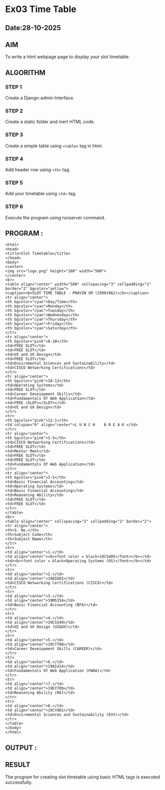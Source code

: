 # Ex03 Time Table
## Date:28-10-2025

## AIM
To write a html webpage page to display your slot timetable.

## ALGORITHM
### STEP 1
Create a Django-admin Interface.

### STEP 2
Create a static folder and inert HTML code.

### STEP 3
Create a simple table using ```<table>``` tag in html.

### STEP 4
Add header row using ```<th>``` tag.

### STEP 5
Add your timetable using ```<td>``` tag.

### STEP 6
Execute the program using runserver command.

## PROGRAM :
```
<html>
<head>
<title>Slot Timetable</title>
</head>
<body>
<center>
<img src="logo.png" height="100" width="500">
</center>
<br>
<table align="center" width="500" cellspacing="3" cellpadding="2" border="2" bgcolor="yellow">
<caption><b>SLOT TIME TABLE - PRAVIN SM (25001962)</b></caption>
<tr align="center">
<th bgcolor="cyan">Day/Time</th>
<th bgcolor="cyan">Monday</th>
<th bgcolor="cyan">Tuesday</th>
<th bgcolor="cyan">Wednesday</th>
<th bgcolor="cyan">Thursday</th>
<th bgcolor="cyan">Friday</th>
<th bgcolor="cyan">Saturday</th>
</tr>
<tr align="center">
<th bgcolor="pink">8-10</th>
<td>FREE SLOT</td>
<td>FREE SLOT</td>
<td>UI and UX Design</td>
<td>FREE SLOT</td>
<td>Enviromental Sciences and Sustainability</td>
<td>CISCO Networking Certifications</td>
</tr>
<tr align="center">
<th bgcolor="pink">10-12</th>
<td>Operating Systems</td>
<td>FREE SLOT</td>
<td>Career Deveiopment Skills</td>
<td>Fundamentals Of Web Application</td>
<td>FREE <SLOT></SLOT></td>
<td>UI and UX Design</td>
</tr>
<tr>
<th bgcolor="pink">12-1</th>
<td colspan="6" align="center">L U N C H    B R E A K </td>
</tr>
<tr align="center">
<th bgcolor="pink">1-3</th>
<td>CISCO Networking Certifications</td>
<td>FREE SLOT</td>
<td>Mentor Meet</td>
<td>FREE SLOT</td>
<td>FREE SLOT</td>
<td>Fundamentals Of Web Application</td>
</tr>
<tr align="center">
<th bgcolor="pink">3-5</th>
<td>Basic Financial Accounting</td>
<td>Operating Systems</td>
<td>Basic Financial Accounting</td>
<td>Reasoning Ability</td>
<td>FREE SLOT</td>
<td>FREE SLOT</td>
</tr>
</table>
<br>
<table align="center" cellspacing="2" cellpadding="2" border="2">
<tr align="center">
<th>S. No.</th>
<th>Subject Code</th>
<th>Subject Name</th>
</tr>
<tr>
<td align="center">1.</td>
<td align="center"><b><font color = black>19CS405</font></b></td>
<td><b><font color = black>Operating Systems (OS)</font></b></td>
</tr>
<tr>
<td align="center">2.</td>
<td align="center">19AI602</td>
<td>CISCO Networking Certifications (CISCO)</td>
</tr>
<tr>
<td align="center">3.</td>
<td align="center">19MS154</td>
<td>Basic Financial Accounting (BFA)</td>
</tr>
<tr>
<td align="center">4.</td>
<td align="center">19CS549</td>
<td>UI and UX Design (UI&UX)</td>
</tr>
<tr>
<td align="center">5.</td>
<td align="center">19CY708</td>
<td>Career Deveiopment Skills (CAREER)</td>
</tr>
<tr>
<td align="center">6.</td>
<td align="center">19AI414</td>
<td>Fundamentals Of Web Application (FWDA)</td>
</tr>
<tr>
<td align="center">7.</td>
<td align="center">19EY709</td>
<td>Reasoning Ability (RA)</td>
</tr>
<tr>
<td align="center">8.</td>
<td align="center">19CY801</td>
<td>Enviromental Sciences and Sustainability (EVS)</td>
</tr>
</table>
</body>
</html>
```


## OUTPUT :




## RESULT
The program for creating slot timetable using basic HTML tags is executed successfully.

